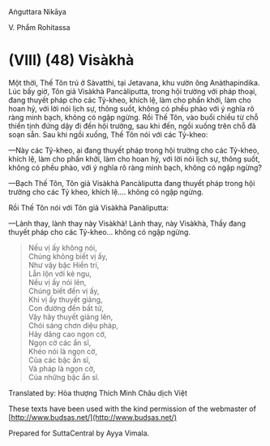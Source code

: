  

Aṅguttara Nikāya

V. Phẩm Rohitassa

# (VIII) (48) Visàkhà

Một thời, Thế Tôn trú ở Sàvatthi, tại Jetavana, khu vườn ông Anàthapindika. Lúc bấy giờ, Tôn giả Visàkhà Pancàliputta, trong hội trường với pháp thoại, đang thuyết pháp cho các Tỷ-kheo, khích lệ, làm cho phấn khởi, làm cho hoan hỷ, với lời nói lịch sự, thông suốt, không có phều phào với ý nghĩa rõ ràng minh bạch, không có ngập ngừng. Rồi Thế Tôn, vào buổi chiều từ chỗ thiền tịnh đứng dậy đi đến hội trường, sau khi đến, ngồi xuống trên chỗ đã soạn sẵn. Sau khi ngồi xuống, Thế Tôn nói với các Tỷ-kheo:

—Này các Tỷ-kheo, ai đang thuyết pháp trong hội trường cho các Tỷ-kheo, khích lệ, làm cho phấn khởi, làm cho hoan hỷ, với lời nói lịch sự, thông suốt, không có phều phào, với ý nghĩa rõ ràng minh bạch, không có ngập ngừng?

—Bạch Thế Tôn, Tôn giả Visàkhà Pancàliputta đang thuyết pháp trong hội trường cho các Tỷ kheo, khích lệ.... không có ngập ngừng.

Rồi Thế Tôn nói với Tôn giả Visàkhà Panàliputta:

—Lành thay, lành thay này Visàkhà! Lành thay, này Visàkhà, Thầy đang thuyết pháp cho các Tỷ-kheo... không có ngập ngừng.

> Nếu vị ấy không nói,  
> Chúng không biết vị ấy,  
> Như vậy bậc Hiền trí,  
> Lẫn lộn với kẻ ngu,  
> Nếu vị ấy nói lên,  
> Chúng biết đến vị ấy,  
> Khi vị ấy thuyết giảng,  
> Con đường đến bất tử,  
> Vậy hãy thuyết giảng lên,  
> Chói sáng chơn diệu pháp,  
> Hãy dâng cao ngọn cờ,  
> Ngọn cờ các ẩn sĩ,  
> Khéo nói là ngọn cờ,  
> Của các bậc ẩn sĩ,  
> Và pháp là ngọn cờ,  
> Của những bậc ẩn sĩ.

Translated by: Hòa thượng Thích Minh Châu dịch Việt

These texts have been used with the kind permission of the webmaster of [http://www.budsas.net/](http://www.budsas.net/)

Prepared for SuttaCentral by Ayya Vimala.
